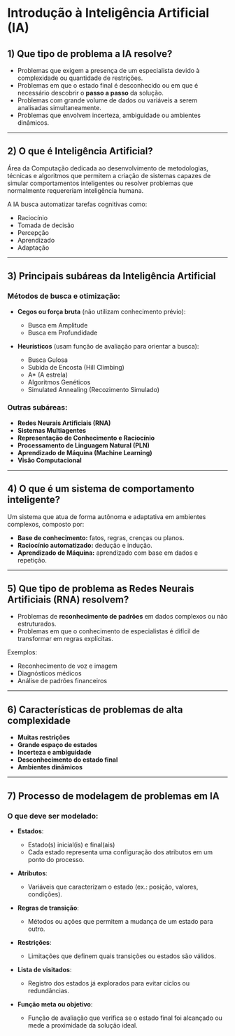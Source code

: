 # Introdução à Inteligência Artificial (IA)

## 1) Que tipo de problema a IA resolve?

- Problemas que exigem a presença de um especialista devido à complexidade ou quantidade de restrições.
- Problemas em que o estado final é desconhecido ou em que é necessário descobrir o **passo a passo** da solução.
- Problemas com grande volume de dados ou variáveis a serem analisadas simultaneamente.
- Problemas que envolvem incerteza, ambiguidade ou ambientes dinâmicos.

---

## 2) O que é Inteligência Artificial?

Área da Computação dedicada ao desenvolvimento de metodologias, técnicas e algoritmos que permitem a criação de sistemas capazes de simular comportamentos inteligentes ou resolver problemas que normalmente requereriam inteligência humana.

A IA busca automatizar tarefas cognitivas como:
- Raciocínio
- Tomada de decisão
- Percepção
- Aprendizado
- Adaptação

---

## 3) Principais subáreas da Inteligência Artificial

### Métodos de busca e otimização:
- **Cegos ou força bruta** (não utilizam conhecimento prévio):
  - Busca em Amplitude
  - Busca em Profundidade

- **Heurísticos** (usam função de avaliação para orientar a busca):
  - Busca Gulosa
  - Subida de Encosta (Hill Climbing)
  - A* (A estrela)
  - Algoritmos Genéticos
  - Simulated Annealing (Recozimento Simulado)

### Outras subáreas:
- **Redes Neurais Artificiais (RNA)**
- **Sistemas Multiagentes**
- **Representação de Conhecimento e Raciocínio**
- **Processamento de Linguagem Natural (PLN)**
- **Aprendizado de Máquina (Machine Learning)**
- **Visão Computacional**

---

## 4) O que é um sistema de comportamento inteligente?

Um sistema que atua de forma autônoma e adaptativa em ambientes complexos, composto por:

- **Base de conhecimento:** fatos, regras, crenças ou planos.
- **Raciocínio automatizado:** dedução e indução.
- **Aprendizado de Máquina:** aprendizado com base em dados e repetição.

---

## 5) Que tipo de problema as Redes Neurais Artificiais (RNA) resolvem?

- Problemas de **reconhecimento de padrões** em dados complexos ou não estruturados.
- Problemas em que o conhecimento de especialistas é difícil de transformar em regras explícitas.

Exemplos:
- Reconhecimento de voz e imagem
- Diagnósticos médicos
- Análise de padrões financeiros

---

## 6) Características de problemas de alta complexidade

- **Muitas restrições**
- **Grande espaço de estados**
- **Incerteza e ambiguidade**
- **Desconhecimento do estado final**
- **Ambientes dinâmicos**

---

## 7) Processo de modelagem de problemas em IA

### O que deve ser modelado:

- **Estados**:
  - Estado(s) inicial(is) e final(ais)
  - Cada estado representa uma configuração dos atributos em um ponto do processo.

- **Atributos**:
  - Variáveis que caracterizam o estado (ex.: posição, valores, condições).

- **Regras de transição**:
  - Métodos ou ações que permitem a mudança de um estado para outro.

- **Restrições**:
  - Limitações que definem quais transições ou estados são válidos.

- **Lista de visitados**:
  - Registro dos estados já explorados para evitar ciclos ou redundâncias.

- **Função meta ou objetivo**:
  - Função de avaliação que verifica se o estado final foi alcançado ou mede a proximidade da solução ideal.
